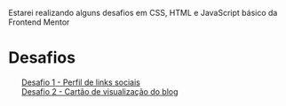 Estarei realizando alguns desafios em CSS, HTML e JavaScript básico da Frontend Mentor
# Desafios
<ul style="list-style-type: none;">
    <li><a href="niveis/novato/d001/social-links-profile-main/index.html">Desafio 1 - Perfil de links sociais</a></li>
    <li><a href="niveis/novato/d002/blog-preview-card-main/index.html">Desafio 2 - Cartão de visualização do blog</a></li>
</ul>